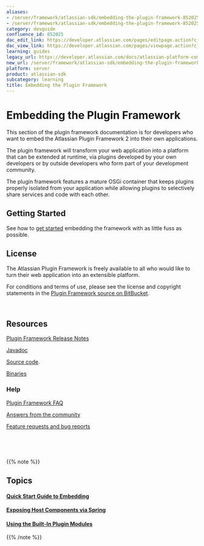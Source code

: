 ```yaml
---
aliases:
- /server/framework/atlassian-sdk/embedding-the-plugin-framework-852025.html
- /server/framework/atlassian-sdk/embedding-the-plugin-framework-852025.md
category: devguide
confluence_id: 852025
dac_edit_link: https://developer.atlassian.com/pages/editpage.action?cjm=wozere&pageId=852025
dac_view_link: https://developer.atlassian.com/pages/viewpage.action?cjm=wozere&pageId=852025
learning: guides
legacy_url: https://developer.atlassian.com/docs/atlassian-platform-common-components/plugin-framework/embedding-the-plugin-framework
new_url: /server/framework/atlassian-sdk/embedding-the-plugin-framework
platform: server
product: atlassian-sdk
subcategory: learning
title: Embedding the Plugin Framework
---
```

# Embedding the Plugin Framework

This section of the plugin framework documentation is for developers who want to embed the Atlassian Plugin Framework 2 into their own applications.

The plugin framework will transform your web application into a platform that can be extended at runtime, via plugins developed by your own developers or by outside developers who form part of your development community.

The plugin framework features a mature OSGi container that keeps plugins properly isolated from your application while allowing plugins to selectively share services and code with each other.

## Getting Started

See how to [get started](/server/framework/atlassian-sdk/quick-start-guide-to-embedding) embedding the framework with as little fuss as possible.

## License

The Atlassian Plugin Framework is freely available to all who would like to turn their web application into an extensible platform.

For conditions and terms of use, please see the license and copyright statements in the <a href="https://bitbucket.org/atlassian/atlassian-plugins/src/" class="external-link">Plugin Framework source on BitBucket</a>.

 

## Resources

[Plugin Framework Release Notes](https://developer.atlassian.com/pages/viewpage.action?pageId=852040)

<a href="http://docs.atlassian.com/" class="external-link">Javadoc</a>

<a href="https://studio.atlassian.com/svn/PLUG/" class="external-link">Source code</a>.

<a href="http://maven.atlassian.com/public/com/atlassian/plugins/" class="external-link">Binaries</a>

### Help

[Plugin Framework FAQ](/server/framework/atlassian-sdk/plugin-framework-faq)

<a href="https://answers.atlassian.com/tags/plugin-development/" class="external-link">Answers from the community</a>

<a href="https://studio.atlassian.com/browse/PLUG" class="external-link">Feature requests and bug reports</a>

 

 

{{% note %}}

## Topics

#### [Quick Start Guide to Embedding](/server/framework/atlassian-sdk/quick-start-guide-to-embedding)

#### [Exposing Host Components via Spring](/server/framework/atlassian-sdk/exposing-host-components-via-spring)

#### [Using the Built-In Plugin Modules](/server/framework/atlassian-sdk/using-the-built-in-plugin-modules)

{{% /note %}}

























































































































































































































